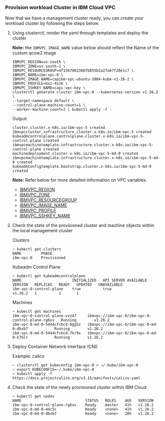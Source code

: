 ### Provision workload Cluster in IBM Cloud VPC

Now that we have a management cluster ready, you can create your workload cluster by 
following the steps below. 

1. Using clusterctl, render the yaml through templates and deploy the cluster

    **Note:** the `IBMVPC_IMAGE_NAME` value below should reflect the Name of the custom qcow2 image

    ```console
    IBMVPC_REGION=us-south \
    IBMVPC_ZONE=us-south-1 \
    IBMVPC_RESOURCEGROUP=4f15679623607b855b1a27a67f20e1c7 \
    IBMVPC_NAME=ibm-vpc-0 \
    IBMVPC_IMAGE_NAME=capibm-vpc-ubuntu-2004-kube-v1-26-2 \
    IBMVPC_PROFILE=bx2-4x16 \
    IBMVPC_SSHKEY_NAME=capi-vpc-key \
    clusterctl generate cluster ibm-vpc-0 --kubernetes-version v1.26.2 \
    --target-namespace default \
    --control-plane-machine-count=1 \
    --worker-machine-count=2 | kubectl apply -f -
    ```

    Output:
    ```console
    cluster.cluster.x-k8s.io/ibm-vpc-5 created
    ibmvpccluster.infrastructure.cluster.x-k8s.io/ibm-vpc-5 created
    kubeadmcontrolplane.controlplane.cluster.x-k8s.io/ibm-vpc-5-control-plane created
    ibmvpcmachinetemplate.infrastructure.cluster.x-k8s.io/ibm-vpc-5-control-plane created
    machinedeployment.cluster.x-k8s.io/ibm-vpc-5-md-0 created
    ibmvpcmachinetemplate.infrastructure.cluster.x-k8s.io/ibm-vpc-5-md-0 created
    kubeadmconfigtemplate.bootstrap.cluster.x-k8s.io/ibm-vpc-5-md-0 created
    ```

    **Note:** Refer below for more detailed information on VPC variables.
    - [IBMVPC_REGION](/reference/regions-zones-mapping.html)
    - [IBMVPC_ZONE](/reference/regions-zones-mapping.html)
    - [IBMVPC_RESOURCEGROUP](https://cloud.ibm.com/docs/account?topic=account-rgs&interface=ui)
    - [IBMVPC_IMAGE_NAME](https://cloud.ibm.com/docs/vpc?topic=vpc-planning-custom-images)
    - [IBMVPC_PROFILE](https://cloud.ibm.com/docs/vpc?topic=vpc-profiles&interface=ui)
    - [IBMVPC_SSHKEY_NAME](https://cloud.ibm.com/docs/vpc?topic=vpc-managing-ssh-keys&interface=ui)

2. Check the state of the provisioned cluster and machine objects within the local management cluster

    Clusters
    ```console
    ~ kubectl get clusters
    NAME         PHASE
    ibm-vpc-0    Provisioned
    ```

    Kubeadm Control Plane
    ```console
    ~ kubectl get kubeadmcontrolplane
    NAME                       INITIALIZED   API SERVER AVAILABLE   VERSION   REPLICAS   READY   UPDATED   UNAVAILABLE
    ibm-vpc-0-control-plane    true          true                   v1.26.2   1          1       1
    ```

    Machines
    ```console
    ~ kubectl get machines
    ibm-vpc-0-control-plane-vzz47     ibmvpc://ibm-vpc-0/ibm-vpc-0-control-plane-rg6xv   Running        v1.26.2
    ibm-vpc-0-md-0-5444cfcbcd-6gg5z   ibmvpc://ibm-vpc-0/ibm-vpc-0-md-0-dbxb7            Running        v1.26.2
    ibm-vpc-0-md-0-5444cfcbcd-7kr9x   ibmvpc://ibm-vpc-0/ibm-vpc-0-md-0-k7blr            Running        v1.26.2
    ```

3. Deploy Container Network Interface (CNI)

    Example: calico
    ```console
    ~ clusterctl get kubeconfig ibm-vpc-0 > ~/.kube/ibm-vpc-0
    ~ export KUBECONFIG=~/.kube/ibm-vpc-0
    ~ kubectl apply -f https://docs.projectcalico.org/v3.15/manifests/calico.yaml
    ```

4.  Check the state of the newly provisioned cluster within IBM Cloud

    ```console
    ~ kubectl get nodes
    NAME                             STATUS   ROLES    AGE   VERSION
    ibm-vpc-0-control-plane-rg6xv    Ready    master   41h   v1.26.2
    ibm-vpc-0-md-0-4dc5c             Ready    <none>   41h   v1.26.2
    ibm-vpc-0-md-0-dbxb7             Ready    <none>   20h   v1.26.2
    ```
